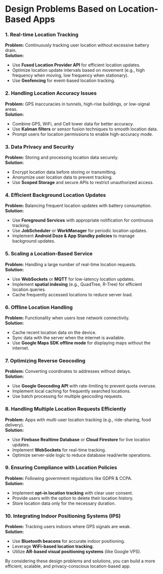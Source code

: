 # Design Problems Based on Location-Based Apps

### 1. **Real-time Location Tracking**
**Problem:** Continuously tracking user location without excessive battery drain.  
**Solution:**
- Use **Fused Location Provider API** for efficient location updates.
- Optimize location update intervals based on movement (e.g., high frequency when moving, low frequency when stationary).
- Use **Geofencing** for event-based location tracking.

### 2. **Handling Location Accuracy Issues**
**Problem:** GPS inaccuracies in tunnels, high-rise buildings, or low-signal areas.  
**Solution:**
- Combine GPS, WiFi, and Cell tower data for better accuracy.
- Use **Kalman filters** or sensor fusion techniques to smooth location data.
- Prompt users for location permissions to enable high-accuracy mode.

### 3. **Data Privacy and Security**
**Problem:** Storing and processing location data securely.  
**Solution:**
- Encrypt location data before storing or transmitting.
- Anonymize user location data to prevent tracking.
- Use **Scoped Storage** and secure APIs to restrict unauthorized access.

### 4. **Efficient Background Location Updates**
**Problem:** Balancing frequent location updates with battery consumption.  
**Solution:**
- Use **Foreground Services** with appropriate notification for continuous tracking.
- Use **JobScheduler** or **WorkManager** for periodic location updates.
- Implement **Android Doze & App Standby policies** to manage background updates.

### 5. **Scaling a Location-Based Service**
**Problem:** Handling a large number of real-time location requests.  
**Solution:**
- Use **WebSockets** or **MQTT** for low-latency location updates.
- Implement **spatial indexing** (e.g., QuadTree, R-Tree) for efficient location queries.
- Cache frequently accessed locations to reduce server load.

### 6. **Offline Location Handling**
**Problem:** Functionality when users lose network connectivity.  
**Solution:**
- Cache recent location data on the device.
- Sync data with the server when the internet is available.
- Use **Google Maps SDK offline mode** for displaying maps without the internet.

### 7. **Optimizing Reverse Geocoding**
**Problem:** Converting coordinates to addresses without delays.  
**Solution:**
- Use **Google Geocoding API** with rate-limiting to prevent quota overuse.
- Implement local caching for frequently searched locations.
- Use batch processing for multiple geocoding requests.

### 8. **Handling Multiple Location Requests Efficiently**
**Problem:** Apps with multi-user location tracking (e.g., ride-sharing, food delivery).  
**Solution:**
- Use **Firebase Realtime Database** or **Cloud Firestore** for live location updates.
- Implement **WebSockets** for real-time tracking.
- Optimize server-side logic to reduce database read/write operations.

### 9. **Ensuring Compliance with Location Policies**
**Problem:** Following government regulations like GDPR & CCPA.  
**Solution:**
- Implement **opt-in location tracking** with clear user consent.
- Provide users with the option to delete their location history.
- Store location data only for the necessary duration.

### 10. **Integrating Indoor Positioning Systems (IPS)**
**Problem:** Tracking users indoors where GPS signals are weak.  
**Solution:**
- Use **Bluetooth beacons** for accurate indoor positioning.
- Leverage **WiFi-based location tracking**.
- Utilize **AR-based visual positioning systems** (like Google VPS).

By considering these design problems and solutions, you can build a more efficient, scalable, and privacy-conscious location-based app.
